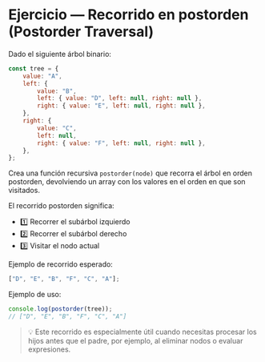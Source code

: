 # Ejercicio — Recorrido en postorden (Postorder Traversal)

Dado el siguiente árbol binario:

```js
const tree = {
	value: "A",
	left: {
		value: "B",
		left: { value: "D", left: null, right: null },
		right: { value: "E", left: null, right: null },
	},
	right: {
		value: "C",
		left: null,
		right: { value: "F", left: null, right: null },
	},
};
```

Crea una función recursiva `postorder(node)` que recorra el árbol en orden postorden, devolviendo un array con los valores en el orden en que son visitados.

El recorrido postorden significa:

-   1️⃣ Recorrer el subárbol izquierdo
-   2️⃣ Recorrer el subárbol derecho
-   3️⃣ Visitar el nodo actual

Ejemplo de recorrido esperado:

```js
["D", "E", "B", "F", "C", "A"];
```

Ejemplo de uso:

```js
console.log(postorder(tree));
// ["D", "E", "B", "F", "C", "A"]
```

> 💡 Este recorrido es especialmente útil cuando necesitas procesar los hijos antes que el padre, por ejemplo, al eliminar nodos o evaluar expresiones.
